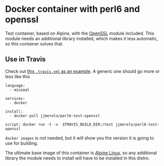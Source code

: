 # Docker container with perl6 and openssl

Test container, based on Alpine, with
the [OpenSSL](https://github.com/sergot/openssl) module
included. This module needs an additional library installed, which makes it
less automatic, so this container solves that.

## Use in Travis

Check out
[this `.travis.yml` as an example](https://github.com/JJ/p6-app-squashathons/blob/master/.travis.yml). A
generic one should go more or less like this


~~~
language:
  - minimal

services:
  - docker

install:
  - docker pull jjmerelo/perl6-test-openssl

script: docker run -t -v  $TRAVIS_BUILD_DIR:/test jjmerelo/perl6-test-openssl
~~~

`docker images` is not needed, but it will show you the version it is
going to use for building. 

The ultimate base image of this container
is [Alpine Linux](https://alpinelinux.org), so any additional library the module
needs to install will have to be installed in this distro.

